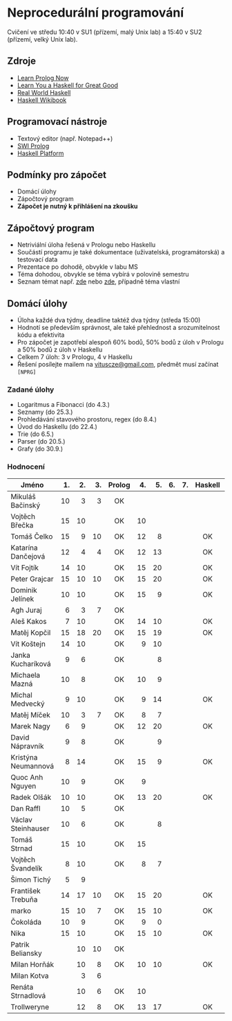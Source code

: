 Neprocedurální programování
===========================

Cvičení ve středu 10:40 v SU1 (přízemí, malý Unix lab) a 15:40 v SU2 (přízemí, velký Unix lab).

Zdroje
------

- [Learn Prolog Now](http://www.learnprolognow.org/)
- [Learn You a Haskell for Great Good](http://learnyouahaskell.com/)
- [Real World Haskell](http://book.realworldhaskell.org/)
- [Haskell Wikibook](https://en.wikibooks.org/wiki/Haskell)

Programovací nástroje
---------------------

- Textový editor (např. Notepad++)
- [SWI Prolog](http://www.swi-prolog.org/)
- [Haskell Platform](https://www.haskell.org/platform/)

Podmínky pro zápočet
--------------------

- Domácí úlohy
- Zápočtový program
- **Zápočet je nutný k přihlášení na zkoušku**

Zápočtový program
-----------------

- Netriviální úloha řešená v Prologu nebo Haskellu
- Součástí programu je také dokumentace (uživatelská, programátorská) a testovací data
- Prezentace po dohodě, obvykle v labu MS
- Téma dohodou, obvykle se téma vybírá v polovině semestru
- Seznam témat např. [zde](http://kti.mff.cuni.cz/~hric/vyuka/pl_prikl_win.pdf) nebo [zde](http://ksvi.mff.cuni.cz/~dvorak/vyuka/14/NPRG005x01/programy.html), případně téma vlastní

Domácí úlohy
------------

- Úloha každé dva týdny, deadline taktéž dva týdny (středa 15:00)
- Hodnotí se především správnost, ale také přehlednost a srozumitelnost kódu a efektivita
- Pro zápočet je zapotřebí alespoň 60% bodů, 50% bodů z úloh v Prologu a 50% bodů z úloh v Haskellu
- Celkem 7 úloh: 3 v Prologu, 4 v Haskellu
- Řešení posílejte mailem na vituscze@gmail.com, předmět musí začínat `[NPRG]`

### Zadané úlohy

* Logaritmus a Fibonacci (do 4.3.)
* Seznamy (do 25.3.)
* Prohledávání stavového prostoru, regex (do 8.4.)
* Úvod do Haskellu (do 22.4.)
* Trie (do 6.5.)
* Parser (do 20.5.)
* Grafy (do 30.9.)

### Hodnocení

| Jméno               | 1. | 2. | 3. | Prolog | 4. | 5. | 6. | 7. | Haskell |  Z | ZP |
| ------------------- | --:| --:| --:|:------:| --:| --:| --:| --:|:-------:|:--:|:--:|
| Mikuláš Bačinský    | 10 |  3 |  3 |     OK |    |    |    |    |         |    |    |
| Vojtěch Břečka      | 15 | 10 |    |     OK | 10 |    |    |    |         |    |    |
| Tomáš Čelko         | 15 |  9 | 10 |     OK | 12 |  8 |    |    |      OK | OK | OK |
| Katarína Dančejová  | 12 |  4 |  4 |     OK | 12 | 13 |    |    |      OK | OK |    |
| Vít Fojtík          | 14 | 10 |    |     OK | 15 | 20 |    |    |      OK | OK |    |
| Peter Grajcar       | 15 | 10 | 10 |     OK | 15 | 20 |    |    |      OK | OK |    |
| Dominik Jelínek     | 10 | 10 |    |     OK | 15 |  9 |    |    |      OK | OK |    |
| Agh Juraj           |  6 |  3 |  7 |     OK |    |    |    |    |         |    |    |
| Aleš Kakos          |  7 | 10 |    |     OK | 14 | 10 |    |    |      OK |    |    |
| Matěj Kopčil        | 15 | 18 | 20 |     OK | 15 | 19 |    |    |      OK | OK | OK |
| Vít Koštejn         | 14 | 10 |    |     OK |  9 | 10 |    |    |         |    |    |
| Janka Kucharíková   |  9 |  6 |    |     OK |    |  8 |    |    |         |    |    |
| Michaela Mazná      | 10 |  8 |    |     OK | 10 |  9 |    |    |         |    |    |
| Michal Medvecký     |  9 | 10 |    |     OK |  9 | 14 |    |    |      OK | OK |    |
| Matěj Míček         | 10 |  3 |  7 |     OK |  8 |  7 |    |    |         |    |    |
| Marek Nagy          |  6 |  9 |    |     OK | 12 | 20 |    |    |      OK | OK |    |
| David Nápravník     |  9 |  8 |    |     OK |    |  9 |    |    |         |    |    |
| Kristýna Neumannová |  8 | 14 |    |     OK | 15 |  9 |    |    |      OK | OK |    |
| Quoc Anh Nguyen     | 10 |  9 |    |     OK |  9 |    |    |    |         |    |    |
| Radek Olšák         | 10 | 10 |    |     OK | 13 | 20 |    |    |      OK | OK |    |
| Dan Raffl           | 10 |  5 |    |     OK |    |    |    |    |         |    |    |
| Václav Steinhauser  | 10 |  6 |    |     OK |    |  8 |    |    |         |    |    |
| Tomáš Strnad        | 15 | 10 |    |     OK | 15 |    |    |    |         |    |    |
| Vojtěch Švandelík   |  8 | 10 |    |     OK |  8 |  7 |    |    |         |    |    |
| Šimon Tichý         |  5 |  9 |    |        |    |    |    |    |         |    |    |
| František Trebuňa   | 14 | 17 | 10 |     OK | 15 | 20 |    |    |      OK | OK | OK |
| marko               | 15 | 10 |  7 |     OK | 15 | 10 |    |    |      OK | OK |    |
| Čokoláda            | 10 |  9 |    |     OK |  9 |  0 |    |    |         |    |    |
| Nika                | 15 | 10 |    |     OK | 15 | 10 |    |    |      OK | OK |    |
| Patrik Beliansky    |    | 10 | 10 |     OK |    |    |    |    |         |    |    |
| Milan Horňák        |    | 10 |  8 |     OK | 10 | 10 |    |    |      OK |    |    |
| Milan Kotva         |    |  3 |  6 |        |    |    |    |    |         |    |    |
| Renáta Strnadlová   |    | 10 |  6 |     OK | 10 |    |    |    |         |    |    |
| Trollweryne         |    | 12 |  8 |     OK | 13 | 17 |    |    |      OK | OK |    |
